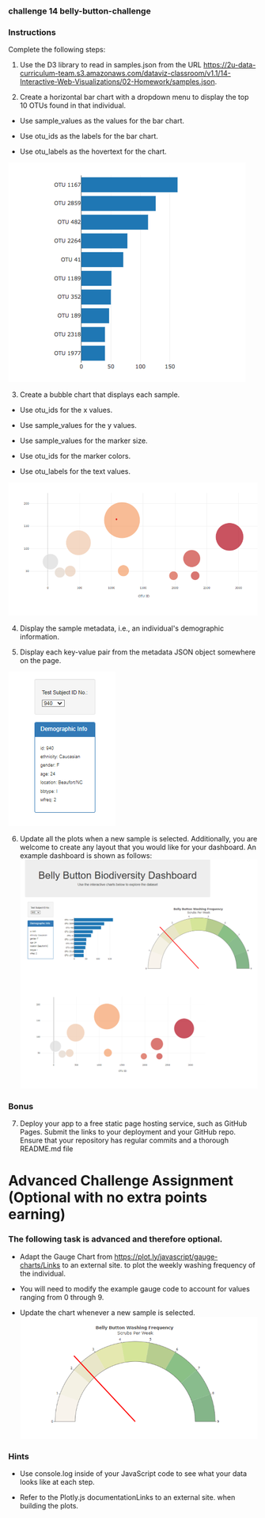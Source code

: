 ### challenge 14 belly-button-challenge
### Instructions
Complete the following steps:

1. Use the D3 library to read in samples.json from the URL https://2u-data-curriculum-team.s3.amazonaws.com/dataviz-classroom/v1.1/14-Interactive-Web-Visualizations/02-Homework/samples.json.

2. Create a horizontal bar chart with a dropdown menu to display the top 10 OTUs found in that individual.

* Use sample_values as the values for the bar chart.

* Use otu_ids as the labels for the bar chart.

* Use otu_labels as the hovertext for the chart.

![mage](./image.png)

3. Create a bubble chart that displays each sample.

* Use otu_ids for the x values.

* Use sample_values for the y values.

* Use sample_values for the marker size.

* Use otu_ids for the marker colors.

* Use otu_labels for the text values.

![mage](./image1.png)

4. Display the sample metadata, i.e., an individual's demographic information.

5. Display each key-value pair from the metadata JSON object somewhere on the page.

![mage](./image2.png)


6. Update all the plots when a new sample is selected. Additionally, you are welcome to create any layout that you would like for your dashboard. An example dashboard is shown as follows:
![mage](./image4.png)

### Bonus 
7. Deploy your app to a free static page hosting service, such as GitHub Pages. Submit the links to your deployment and your GitHub repo. Ensure that your repository has regular commits and a thorough README.md file

# Advanced Challenge Assignment (Optional with no extra points earning)
### The following task is advanced and therefore optional.

* Adapt the Gauge Chart from https://plot.ly/javascript/gauge-charts/Links to an external site. to plot the weekly washing frequency of the individual.

* You will need to modify the example gauge code to account for values ranging from 0 through 9.

* Update the chart whenever a new sample is selected.
![mage](./image3.png)

### Hints
* Use console.log inside of your JavaScript code to see what your data looks like at each step.

* Refer to the Plotly.js documentationLinks to an external site. when building the plots.

